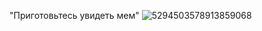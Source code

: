 "Приготовьтесь увидеть мем"
![5294503578913859068](https://github.com/user-attachments/assets/e2bb4eef-3532-4455-b7c4-2e9d33a8fd45)
